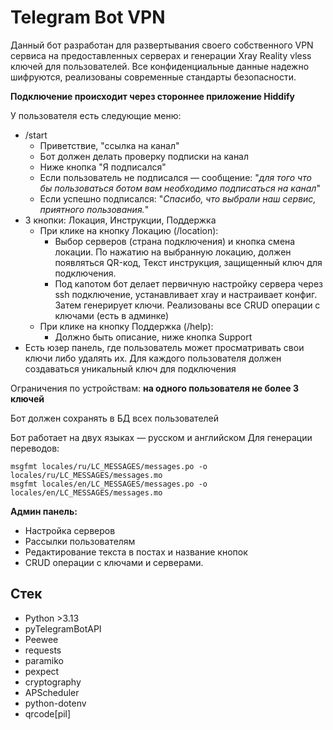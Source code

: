 # Telegram Bot VPN

Данный бот разработан для развертывания своего собственного VPN сервиса на предоставленных серверах и генерации Xray Reality vless ключей для пользователей. Все конфиденциальные данные надежно шифруются, реализованы современные стандарты безопасности.

**Подключение происходит через стороннее приложение Hiddify**

У пользователя есть следующие меню: 
* /start 
  * Приветствие, "ссылка на канал" 
  * Бот должен делать проверку подписки на канал
  * Ниже кнопка "Я подписался"
  * Если пользователь не подписался — сообщение: "_для того что бы пользоваться ботом вам необходимо подписаться на канал_" 
  * Если успешно подписался: "_Спасибо, что выбрали наш сервис, приятного пользования._"
* 3 кнопки: Локация, Инструкции, Поддержка 
  * При клике на кнопку Локацию (/location): 
    * Выбор серверов (страна подключения) и кнопка смена локации. По нажатию на выбранную локацию, должен появляться QR-код, Текст инструкция, защищенный ключ для подключения.
    * Под капотом бот делает первичную настройку сервера через ssh подключение, устанавливает xray и настраивает конфиг. Затем генерирует ключи. Реализованы все CRUD операции с ключами (есть в админке)
  * При клике на кнопку Поддержка (/help): 
    * Должно быть описание, ниже кнопка Support 
* Есть юзер панель, где пользователь может просматривать свои ключи либо удалять их.
Для каждого пользователя должен создаваться уникальный ключ для подключения

Ограничения по устройствам: **на одного пользователя не более 3 ключей** 

Бот должен сохранять в БД всех пользователей 

Бот работает на двух языках — русском и английском
Для генерации переводов:
```
msgfmt locales/ru/LC_MESSAGES/messages.po -o locales/ru/LC_MESSAGES/messages.mo
msgfmt locales/en/LC_MESSAGES/messages.po -o locales/en/LC_MESSAGES/messages.mo
```

**Админ панель:** 
* Настройка серверов 
* Рассылки пользователям
* Редактирование текста в постах и название кнопок
* CRUD операции с ключами и серверами.


## Стек
* Python >3.13
* pyTelegramBotAPI
* Peewee
* requests
* paramiko
* pexpect
* cryptography
* APScheduler
* python-dotenv
* qrcode[pil]

